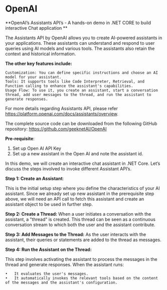 # OpenAI

**OpenAI’s Assistants API’s - A hands-on demo in .NET CORE to build interactive Chat application **

The Assistants API by OpenAI allows you to create AI-powered assistants in your applications. These assistants can understand and respond to user queries using AI models and various tools. The assistants also retain the context and historical information. 

**The other key features include:**
    
    Customization: You can define specific instructions and choose an AI model for your assistant.
    Tools: It supports tools like Code Interpreter, Retrieval, and Function calling to enhance the assistant's capabilities.
    Usage Flow: To use it, you create an assistant, start a conversation thread, add user messages to the thread, and run the assistant to generate responses.
		
For more details regarding Assistants API, please refer https://platform.openai.com/docs/assistants/overview.

The complete source code can be downloaded from the following GitHub repository: https://github.com/geeknetAI/OpenAI

**Pre-requisite**:

1.	Set up Open AI API Key
2.	Set up a new assistant in the Open AI and note the assistant id.

In this demo, we will create an interactive chat assistant in .NET Core. Let’s discuss the steps involved to invoke different Assistant API’s. 

**Step 1: Create an Assistant**: 

This is the initial setup step where you define the characteristics of your AI assistant. 
Since we already set up new assistant in the prerequisite step above, we will need an API call to fetch this assistant and create an assistant object to be used in further step.

**Step 2: Create a Thread:** 
When a user initiates a conversation with the assistant, a "thread" is created. This thread can be seen as a continuous conversation stream to which both the user and the assistant contribute.

**Step 3: Add Messages to the Thread:** 
As the user interacts with the assistant, their queries or statements are added to the thread as messages.

**Step 4: Run the Assistant on the Thread:** 

This step involves activating the assistant to process the messages in the thread and generate responses. When the assistant runs:

    •	It evaluates the user's messages.
    •	It automatically invokes the relevant tools based on the content of the messages and the assistant's configuration.


